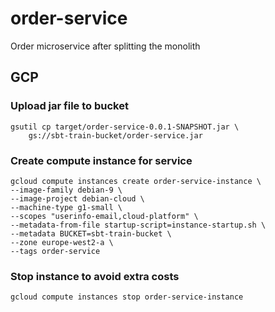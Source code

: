 # order-service

Order microservice after splitting the monolith

## GCP

### Upload jar file to bucket
```
gsutil cp target/order-service-0.0.1-SNAPSHOT.jar \
    gs://sbt-train-bucket/order-service.jar
```

### Create compute instance for service
```
gcloud compute instances create order-service-instance \
--image-family debian-9 \
--image-project debian-cloud \
--machine-type g1-small \
--scopes "userinfo-email,cloud-platform" \
--metadata-from-file startup-script=instance-startup.sh \
--metadata BUCKET=sbt-train-bucket \
--zone europe-west2-a \
--tags order-service
```

### Stop instance to avoid extra costs
```
gcloud compute instances stop order-service-instance
```
